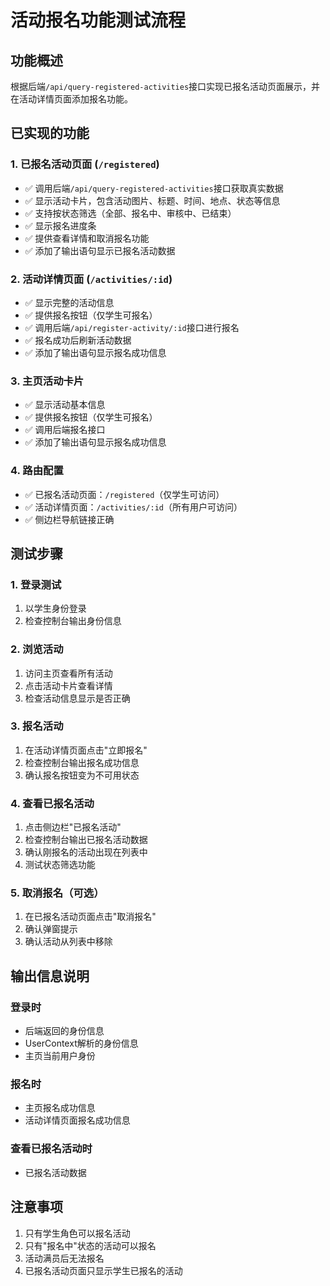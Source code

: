 # 活动报名功能测试流程

## 功能概述
根据后端`/api/query-registered-activities`接口实现已报名活动页面展示，并在活动详情页面添加报名功能。

## 已实现的功能

### 1. 已报名活动页面 (`/registered`)
- ✅ 调用后端`/api/query-registered-activities`接口获取真实数据
- ✅ 显示活动卡片，包含活动图片、标题、时间、地点、状态等信息
- ✅ 支持按状态筛选（全部、报名中、审核中、已结束）
- ✅ 显示报名进度条
- ✅ 提供查看详情和取消报名功能
- ✅ 添加了输出语句显示已报名活动数据

### 2. 活动详情页面 (`/activities/:id`)
- ✅ 显示完整的活动信息
- ✅ 提供报名按钮（仅学生可报名）
- ✅ 调用后端`/api/register-activity/:id`接口进行报名
- ✅ 报名成功后刷新活动数据
- ✅ 添加了输出语句显示报名成功信息

### 3. 主页活动卡片
- ✅ 显示活动基本信息
- ✅ 提供报名按钮（仅学生可报名）
- ✅ 调用后端报名接口
- ✅ 添加了输出语句显示报名成功信息

### 4. 路由配置
- ✅ 已报名活动页面：`/registered`（仅学生可访问）
- ✅ 活动详情页面：`/activities/:id`（所有用户可访问）
- ✅ 侧边栏导航链接正确

## 测试步骤

### 1. 登录测试
1. 以学生身份登录
2. 检查控制台输出身份信息

### 2. 浏览活动
1. 访问主页查看所有活动
2. 点击活动卡片查看详情
3. 检查活动信息显示是否正确

### 3. 报名活动
1. 在活动详情页面点击"立即报名"
2. 检查控制台输出报名成功信息
3. 确认报名按钮变为不可用状态

### 4. 查看已报名活动
1. 点击侧边栏"已报名活动"
2. 检查控制台输出已报名活动数据
3. 确认刚报名的活动出现在列表中
4. 测试状态筛选功能

### 5. 取消报名（可选）
1. 在已报名活动页面点击"取消报名"
2. 确认弹窗提示
3. 确认活动从列表中移除

## 输出信息说明

### 登录时
- 后端返回的身份信息
- UserContext解析的身份信息
- 主页当前用户身份

### 报名时
- 主页报名成功信息
- 活动详情页面报名成功信息

### 查看已报名活动时
- 已报名活动数据

## 注意事项
1. 只有学生角色可以报名活动
2. 只有"报名中"状态的活动可以报名
3. 活动满员后无法报名
4. 已报名活动页面只显示学生已报名的活动 